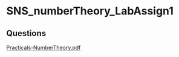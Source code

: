 # SNS_numberTheory_LabAssign1
## Questions
[Practicals-NumberTheory.pdf](https://github.com/kartikkshirsagar/SNS_numberTheory_LabAssign1/files/7070713/Practicals-NumberTheory.pdf)

